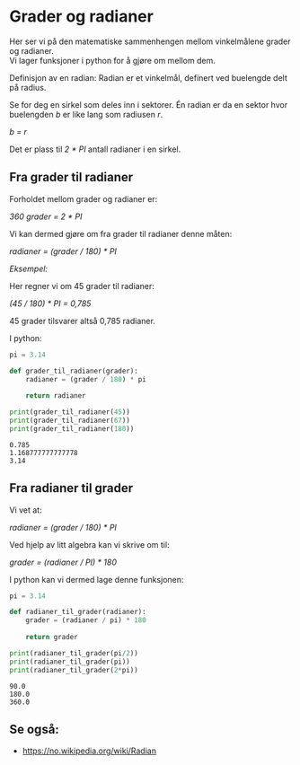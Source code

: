 # Grader og radianer

Her ser vi på den matematiske sammenhengen mellom vinkelmålene grader og radianer.  
Vi lager funksjoner i python for å gjøre om mellom dem.

Definisjon av en radian:
Radian er et vinkelmål, definert ved buelengde delt på radius.

Se for deg en sirkel som deles inn i sektorer.
Én radian er da en sektor hvor buelengden _b_ er like lang som radiusen _r_.

*b = r*

Det er plass til *2 * PI* antall radianer i en sirkel.


## Fra grader til radianer

Forholdet mellom grader og radianer er:

*360 grader = 2 * PI*

Vi kan dermed gjøre om fra grader til radianer denne måten:

*radianer = (grader / 180) * PI*

_Eksempel:_

Her regner vi om 45 grader til radianer:

*(45 / 180) * PI = 0,785*

45 grader tilsvarer altså 0,785 radianer.

I python:


```python
pi = 3.14

def grader_til_radianer(grader):
    radianer = (grader / 180) * pi
    
    return radianer

print(grader_til_radianer(45))
print(grader_til_radianer(67))
print(grader_til_radianer(180))
```

    0.785
    1.168777777777778
    3.14



## Fra radianer til grader

Vi vet at:

*radianer = (grader / 180) * PI*

Ved hjelp av litt algebra kan vi skrive om til:

*grader = (radianer / PI) * 180*

I python kan vi dermed lage denne funksjonen:


```python
pi = 3.14

def radianer_til_grader(radianer):
    grader = (radianer / pi) * 180
    
    return grader

print(radianer_til_grader(pi/2))
print(radianer_til_grader(pi))
print(radianer_til_grader(2*pi))
```

    90.0
    180.0
    360.0



## Se også:

 - https://no.wikipedia.org/wiki/Radian